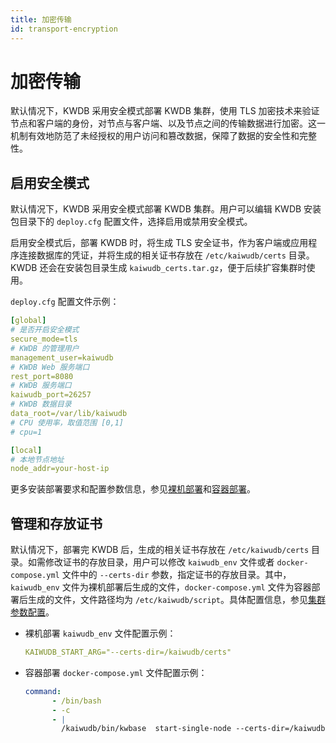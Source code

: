 ```yaml
---
title: 加密传输
id: transport-encryption
---
```


# 加密传输

默认情况下，KWDB 采用安全模式部署 KWDB 集群，使用 TLS 加密技术来验证节点和客户端的身份，对节点与客户端、以及节点之间的传输数据进行加密。这一机制有效地防范了未经授权的用户访问和篡改数据，保障了数据的安全性和完整性。

## 启用安全模式

默认情况下，KWDB 采用安全模式部署 KWDB 集群。用户可以编辑 KWDB 安装包目录下的 `deploy.cfg` 配置文件，选择启用或禁用安全模式。

启用安全模式后，部署 KWDB 时，将生成 TLS 安全证书，作为客户端或应用程序连接数据库的凭证，并将生成的相关证书存放在 `/etc/kaiwudb/certs` 目录。KWDB 还会在安装包目录生成 `kaiwudb_certs.tar.gz`，便于后续扩容集群时使用。

`deploy.cfg` 配置文件示例：

```yaml
[global]
# 是否开启安全模式
secure_mode=tls
# KWDB 的管理用户
management_user=kaiwudb
# KWDB Web 服务端口
rest_port=8080
# KWDB 服务端口
kaiwudb_port=26257
# KWDB 数据目录
data_root=/var/lib/kaiwudb
# CPU 使用率，取值范围 [0,1]
# cpu=1

[local]
# 本地节点地址
node_addr=your-host-ip
```

更多安装部署要求和配置参数信息，参见[裸机部署](../deployment/bare-metal/bare-metal-deployment.md)和[容器部署](../deployment/docker/docker-deployment.md)。

## 管理和存放证书

默认情况下，部署完 KWDB 后，生成的相关证书存放在 `/etc/kaiwudb/certs` 目录。如需修改证书的存放目录，用户可以修改 `kaiwudb_env` 文件或者 `docker-compose.yml` 文件中的 `--certs-dir` 参数，指定证书的存放目录。其中，`kaiwudb_env` 文件为裸机部署后生成的文件，`docker-compose.yml` 文件为容器部署后生成的文件，文件路径均为 `/etc/kaiwudb/script`。具体配置信息，参见[集群参数配置](../db-operation/cluster-settings-config.md)。

- 裸机部署 `kaiwudb_env` 文件配置示例：

    ```yaml
    KAIWUDB_START_ARG="--certs-dir=/kaiwudb/certs"
    ```

- 容器部署 `docker-compose.yml` 文件配置示例：

    ```yaml
    command: 
          - /bin/bash
          - -c
          - |
            /kaiwudb/bin/kwbase  start-single-node --certs-dir=/kaiwudb/certs --listen-addr=0.0.0.0:26257 --advertise-addr=your-host-ip:port --store=/kaiwudb/deploy/kaiwudb-container
    ```
